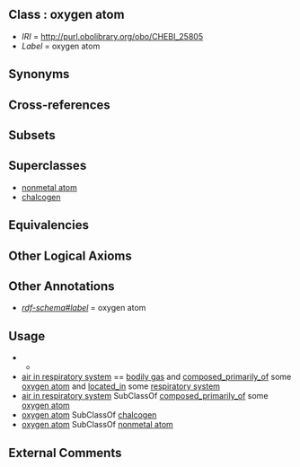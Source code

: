 
## Class : oxygen atom

 * *IRI* = http://purl.obolibrary.org/obo/CHEBI_25805
 * *Label* = oxygen atom

## Synonyms


## Cross-references


## Subsets


## Superclasses

 * [nonmetal atom](../../CHEBI/85/CHEBI_25585.md)
 * [chalcogen](../../CHEBI/03/CHEBI_33303.md)

## Equivalencies


## Other Logical Axioms


## Other Annotations

 * *[rdf-schema#label](../../el/rdf-schema#label.md)* = oxygen atom

## Usage

 * -
 * [air in respiratory system](../../UBERON/74/UBERON_0034874.md) == [bodily gas](../../UBERON/73/UBERON_0034873.md) and [composed_primarily_of](../../RO/73/RO_0002473.md) some [oxygen atom](../../CHEBI/05/CHEBI_25805.md) and [located_in](../../RO/25/RO_0001025.md) some [respiratory system](../../UBERON/04/UBERON_0001004.md)
 * [air in respiratory system](../../UBERON/74/UBERON_0034874.md) SubClassOf [composed_primarily_of](../../RO/73/RO_0002473.md) some [oxygen atom](../../CHEBI/05/CHEBI_25805.md)
 * [oxygen atom](../../CHEBI/05/CHEBI_25805.md) SubClassOf [chalcogen](../../CHEBI/03/CHEBI_33303.md)
 * [oxygen atom](../../CHEBI/05/CHEBI_25805.md) SubClassOf [nonmetal atom](../../CHEBI/85/CHEBI_25585.md)

## External Comments

